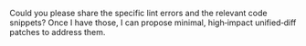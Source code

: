 Could you please share the specific lint errors and the relevant code snippets? Once I have those, I can propose minimal, high‑impact unified‑diff patches to address them.
